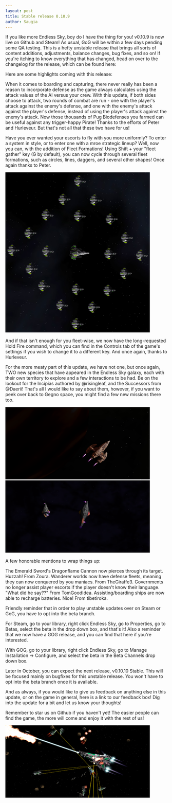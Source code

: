 ```yaml
---
layout: post
title: Stable release 0.10.9
author: Saugia
---
```


If you like more Endless Sky, boy do I have the thing for you! v0.10.9 is now live on Github and Steam! As usual, GoG will be within a few days pending some QA testing. This is a hefty unstable release that brings all sorts of content additions, adjustments, balance changes, bug fixes, and so on! If you're itching to know everything that has changed, head on over to the changelog for the release, which can be found here:

Here are some highlights coming with this release:

When it comes to boarding and capturing, there never really has been a reason to incorporate defense as the game always calculates using the attack values of the AI versus your crew. With this update, if both sides choose to attack, two rounds of combat are run - one with the player's attack against the enemy's defense, and one with the enemy's attack against the player's defense, instead of using the player's attack against the enemy's attack. Now those thousands of Pug Biodefenses you farmed can be useful against any trigger-happy Pirate! Thanks to the efforts of Peter and Hurleveur. But that's not all that these two have for us!

Have you ever wanted your escorts to fly with you more uniformly? To enter a system in style, or to enter one with a mroe strategic lineup? Well, now you can, with the addition of Fleet Formations! Using Shift + your "fleet gather" key (G by default), you can now cycle through several fleet formations, such as circles, lines, daggers, and several other shapes! Once again thanks to Peter.

<img class="centered shadowed" src="/images/blog/v0.10.9/formation.png" width="450" height="498" />

And if that isn't enough for you fleet-wise, we now have the long-requested Hold Fire command, which you can find in the Controls tab of the game's settings if you wish to change it to a different key. And once again, thanks to Hurleveur.

For the more meaty part of this update, we have not one, but once again, TWO new species that have appeared in the Endless Sky galaxy, each with their own territory to explore and a few interactions to be had. Be on the lookout for the Incipias authored by @risingleaf, and the Successors from @Daerii! That's all I would like to say about them, however, if you want to peek over back to Gegno space, you might find a few new missions there too.

<img class="left shadowed" src="/images/blog/v0.10.9/incipias.png" width="450" height="225" />

<img class="right shadowed" src="/images/blog/v0.10.9/successors.png" width="450" height="225" />

A few honorable mentions to wrap things up:

The Emerald Sword's Dragonflame Cannon now pierces through its target. Huzzah! From Zoura.
Wanderer worlds now have defense fleets, meaning they can now conquered by you maniacs. From TheGiraffe3.
Governments no longer assist player escorts if the player doesn't know their language. "What did he say??" From TomGoodIdea.
Assisting/boarding ships are now able to recharge batteries. Nice! From tibetiroka.

Friendly reminder that in order to play unstable updates over on Steam or GoG, you have to opt into the beta branch.

For Steam, go to your library, right click Endless Sky, go to Properties, go to Betas, select the beta in the drop down box, and that's it! Also a reminder that we now have a GOG release, and you can find that here if you're interested.

With GOG, go to your library, right click Endless Sky, go to Manage Installation -> Configure, and select the beta in the Beta Channels drop down box.

Later in October, you can expect the next release, v0.10.10 Stable. This will be focused mainly on bugfixes for this unstable release. You won't have to opt into the beta branch once it is available.

And as always, if you would like to give us feedback on anything else in this update, or on the game in general, here is a link to our feedback box! Dig into the update for a bit and let us know your thoughts!

Remember to star us on Github if you haven't yet! The easier people can find the game, the more will come and enjoy it with the rest of us!

<img class="centered shadowed" src="/images/blog/v0.10.9/v0.10.9.png" width="450" height="225" />
